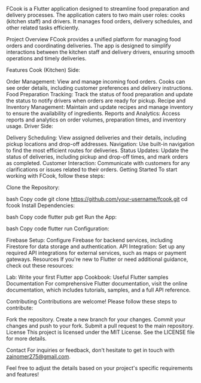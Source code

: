 FCook is a Flutter application designed to streamline food preparation and delivery processes. The application caters to two main user roles: cooks (kitchen staff) and drivers. It manages food orders, delivery schedules, and other related tasks efficiently.

Project Overview
FCook provides a unified platform for managing food orders and coordinating deliveries. The app is designed to simplify interactions between the kitchen staff and delivery drivers, ensuring smooth operations and timely deliveries.

Features
Cook (Kitchen) Side:

Order Management: View and manage incoming food orders. Cooks can see order details, including customer preferences and delivery instructions.
Food Preparation Tracking: Track the status of food preparation and update the status to notify drivers when orders are ready for pickup.
Recipe and Inventory Management: Maintain and update recipes and manage inventory to ensure the availability of ingredients.
Reports and Analytics: Access reports and analytics on order volumes, preparation times, and inventory usage.
Driver Side:

Delivery Scheduling: View assigned deliveries and their details, including pickup locations and drop-off addresses.
Navigation: Use built-in navigation to find the most efficient routes for deliveries.
Status Updates: Update the status of deliveries, including pickup and drop-off times, and mark orders as completed.
Customer Interaction: Communicate with customers for any clarifications or issues related to their orders.
Getting Started
To start working with FCook, follow these steps:

Clone the Repository:

bash
Copy code
git clone https://github.com/your-username/fcook.git
cd fcook
Install Dependencies:

bash
Copy code
flutter pub get
Run the App:

bash
Copy code
flutter run
Configuration:

Firebase Setup: Configure Firebase for backend services, including Firestore for data storage and authentication.
API Integration: Set up any required API integrations for external services, such as maps or payment gateways.
Resources
If you're new to Flutter or need additional guidance, check out these resources:

Lab: Write your first Flutter app
Cookbook: Useful Flutter samples
Documentation
For comprehensive Flutter documentation, visit the online documentation, which includes tutorials, samples, and a full API reference.

Contributing
Contributions are welcome! Please follow these steps to contribute:

Fork the repository.
Create a new branch for your changes.
Commit your changes and push to your fork.
Submit a pull request to the main repository.
License
This project is licensed under the MIT License. See the LICENSE file for more details.

Contact
For inquiries or feedback, don't hesitate to get in touch with zainomer275@gmail.com.

Feel free to adjust the details based on your project's specific requirements and features!
